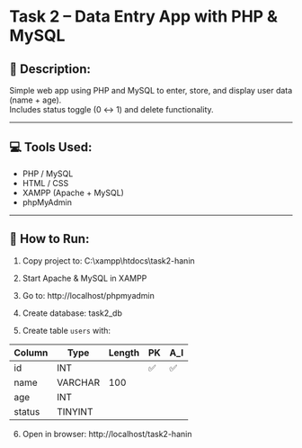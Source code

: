 # Task 2 – Data Entry App with PHP & MySQL

## 📌 Description:
Simple web app using PHP and MySQL to enter, store, and display user data (name + age).  
Includes status toggle (0 ↔ 1) and delete functionality.

---

## 💻 Tools Used:
- PHP / MySQL  
- HTML / CSS  
- XAMPP (Apache + MySQL)  
- phpMyAdmin

---

## 🚀 How to Run:

1. Copy project to:
C:\xampp\htdocs\task2-hanin

2. Start Apache & MySQL in XAMPP

3. Go to:
http://localhost/phpmyadmin

4. Create database:
task2_db

5. Create table `users` with:

| Column | Type    | Length | PK | A_I |
|--------|---------|--------|----|-----|
| id     | INT     |        | ✅ | ✅  |
| name   | VARCHAR | 100    |    |     |
| age    | INT     |        |    |     |
| status | TINYINT |        |    |     |

6. Open in browser:
http://localhost/task2-hanin
